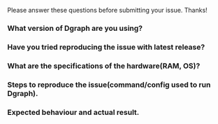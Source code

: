 Please answer these questions before submitting your issue. Thanks!

### What version of Dgraph are you using?


### Have you tried reproducing the issue with latest release?


### What are the specifications of the hardware(RAM, OS)?


### Steps to reproduce the issue(command/config used to run Dgraph).


### Expected behaviour and actual result.


